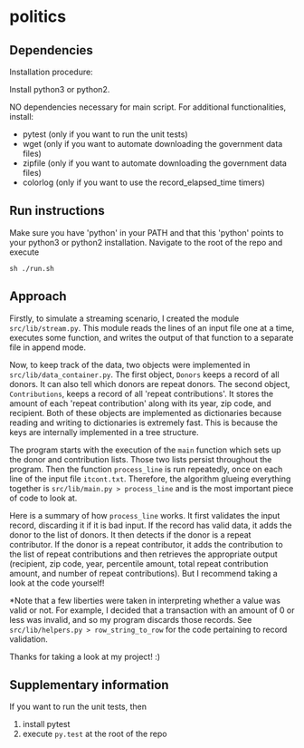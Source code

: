 # politics



## Dependencies
Installation procedure:

Install python3 or python2.

NO dependencies necessary for main script.  For additional functionalities, install:
  * pytest (only if you want to run the unit tests)
  * wget (only if you want to automate downloading the government data files)
  * zipfile (only if you want to automate downloading the government data files)
  * colorlog (only if you want to use the record_elapsed_time timers)



## Run instructions

Make sure you have 'python' in your PATH and that this 'python' points to your python3 or python2 installation.  Navigate to the root of the repo and execute

    sh ./run.sh



## Approach

Firstly, to simulate a streaming scenario, I created the module `src/lib/stream.py`.  This module reads the lines of an input file one at a time, executes some function, and writes the output of that function to a separate file in append mode.

Now, to keep track of the data, two objects were implemented in `src/lib/data_container.py`.  The first object, `Donors` keeps a record of all donors.  It can also tell which donors are repeat donors.  The second object, `Contributions`, keeps a record of all 'repeat contributions'.  It stores the amount of each 'repeat contribution' along with its year, zip code, and recipient.  Both of these objects are implemented as dictionaries because reading and writing to dictionaries is extremely fast.  This is because the keys are internally implemented in a tree structure.

The program starts with the execution of the `main` function which sets up the donor and contribution lists.  Those two lists persist throughout the program.  Then the function `process_line` is run repeatedly, once on each line of the input file `itcont.txt`.  Therefore, the algorithm glueing everything together is `src/lib/main.py > process_line` and is the most important piece of code to look at.

Here is a summary of how `process_line` works.  It first validates the input record, discarding it if it is bad input.  If the record has valid data, it adds the donor to the list of donors.  It then detects if the donor is a repeat contributor.  If the donor is a repeat contributor, it adds the contribution to the list of repeat contributions and then retrieves the appropriate output (recipient, zip code, year, percentile amount, total repeat contribution amount, and number of repeat contributions).  But I recommend taking a look at the code yourself!

*Note that a few liberties were taken in interpreting whether a value was valid or not.  For example, I decided that a transaction with an amount of 0 or less was invalid, and so my program discards those records.  See `src/lib/helpers.py > row_string_to_row` for the code pertaining to record validation.

Thanks for taking a look at my project!  :)



## Supplementary information

If you want to run the unit tests, then
  1. install pytest
  2. execute `py.test` at the root of the repo

